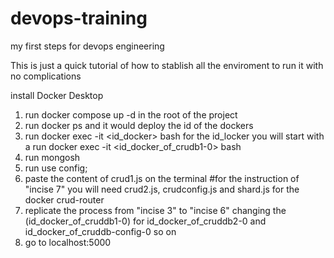 # devops-training
my first steps for devops engineering

This is just a quick tutorial of how to stablish all the enviroment to run it with no complications

install Docker Desktop

1. run docker compose up -d in the root of the project 
2. run docker ps and it would deploy the id of the dockers
3. run docker exec -it <id_docker> bash for the id_locker you will start with a run docker exec -it <id_docker_of_crudb1-0> bash
4. run mongosh
5. run use config;
6. paste the content of crud1.js on the terminal #for the instruction of "incise 7" you will need crud2.js, crudconfig.js and shard.js for the docker crud-router
7. replicate the process from "incise 3" to "incise 6" changing the (id_docker_of_cruddb1-0) for id_docker_of_cruddb2-0 and id_docker_of_cruddb-config-0 so on
8. go to localhost:5000
